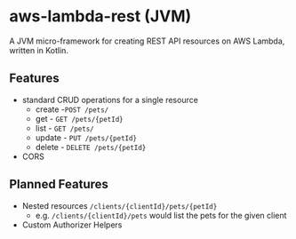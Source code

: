 # aws-lambda-rest (JVM)

A JVM micro-framework for creating REST API resources on AWS Lambda, written in Kotlin.

## Features

- standard CRUD operations for a single resource
  - create -`POST /pets/`
  - get - `GET /pets/{petId}`
  - list - `GET /pets/`
  - update - `PUT /pets/{petId}`
  - delete - `DELETE /pets/{petId}`
- CORS

## Planned Features

- Nested resources `/clients/{clientId}/pets/{petId}`
  - e.g. `/clients/{clientId}/pets` would list the pets for the given client
- Custom Authorizer Helpers